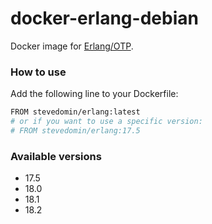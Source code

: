 docker-erlang-debian
====================

Docker image for [Erlang/OTP](http://www.erlang.org/).

### How to use

Add the following line to your Dockerfile:

```bash
FROM stevedomin/erlang:latest
# or if you want to use a specific version:
# FROM stevedomin/erlang:17.5
```

### Available versions

* 17.5
* 18.0
* 18.1
* 18.2
